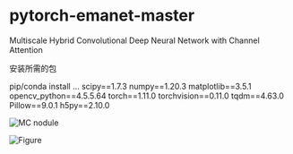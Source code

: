 # pytorch-emanet-master
Multiscale Hybrid Convolutional Deep Neural Network with Channel Attention

安装所需的包

pip/conda install ...
scipy==1.7.3
numpy==1.20.3
matplotlib==3.5.1
opencv_python==4.5.5.64
torch==1.11.0
torchvision==0.11.0
tqdm==4.63.0
Pillow==9.0.1
h5py==2.10.0

![MC nodule](https://user-images.githubusercontent.com/78161848/178894262-2fa77c60-18e9-46d9-b715-76e5a843bb23.png)

![Figure](https://user-images.githubusercontent.com/78161848/178894589-6852cd21-4c37-4086-aea0-c271ff810d61.png)
